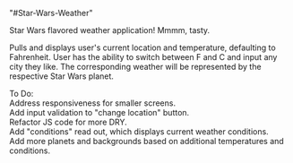 "#Star-Wars-Weather" 

Star Wars flavored weather application! Mmmm, tasty.

Pulls and displays user's current location and temperature, defaulting to Fahrenheit.
User has the ability to switch between F and C and input any city they like. The corresponding weather will be represented by the respective Star Wars planet.

To Do:<br>
Address responsiveness for smaller screens.<br>
Add input validation to "change location" button.<br>
Refactor JS code for more DRY.<br>
Add "conditions" read out, which displays current weather conditions.<br>
Add more planets and backgrounds based on additional temperatures and conditions.